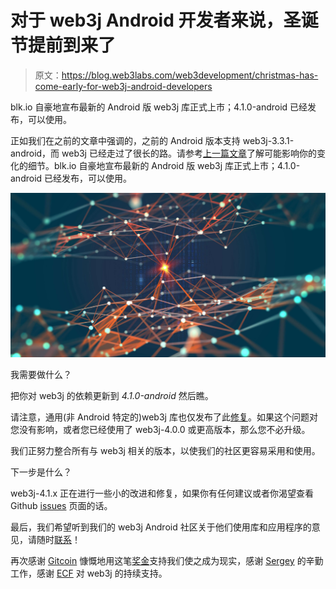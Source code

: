 # 对于 web3j Android 开发者来说，圣诞节提前到来了

> 原文：<https://blog.web3labs.com/web3development/christmas-has-come-early-for-web3j-android-developers>

blk.io 自豪地宣布最新的 Android 版 web3j 库正式上市；4.1.0-android 已经发布，可以使用。

正如我们在之前的文章中强调的，之前的 Android 版本支持 web3j-3.3.1-android，而 web3j 已经走过了很长的路。请参考[上一篇文章](applewebdata://1B316538-DD30-4951-9CDA-187579FD3A51/web3j-4.1.0-is-available-for-android)了解可能影响你的变化的细节。blk.io 自豪地宣布最新的 Android 版 web3j 库正式上市；4.1.0-android 已经发布，可以使用。

![network](img/ab64c8eba636baa189e00d8c26a5cc6e.png)

我需要做什么？

把你对 web3j 的依赖更新到 *4.1.0-android* 然后瞧。

请注意，通用(非 Android 特定的)web3j 库也仅发布了此[修复](https://github.com/web3j/web3j/issues/810)。如果这个问题对您没有影响，或者您已经使用了 web3j-4.0.0 或更高版本，那么您不必升级。

我们正努力整合所有与 web3j 相关的版本，以使我们的社区更容易采用和使用。

下一步是什么？

web3j-4.1.x 正在进行一些小的改进和修复，如果你有任何建议或者你渴望查看 Github [issues](https://github.com/web3j/web3j/issues) 页面的话。

最后，我们希望听到我们的 web3j Android 社区关于他们使用库和应用程序的意见，请随时[联系](https://www.web3labs.com/contact)！

再次感谢 [Gitcoin](https://gitcoin.co/) 慷慨地用这笔[奖金](https://github.com/web3j/web3j/issues/769)支持我们使之成为现实，感谢 [Sergey](https://github.com/serso) 的辛勤工作，感谢 [ECF](https://ecf.network/) 对 web3j 的持续支持。